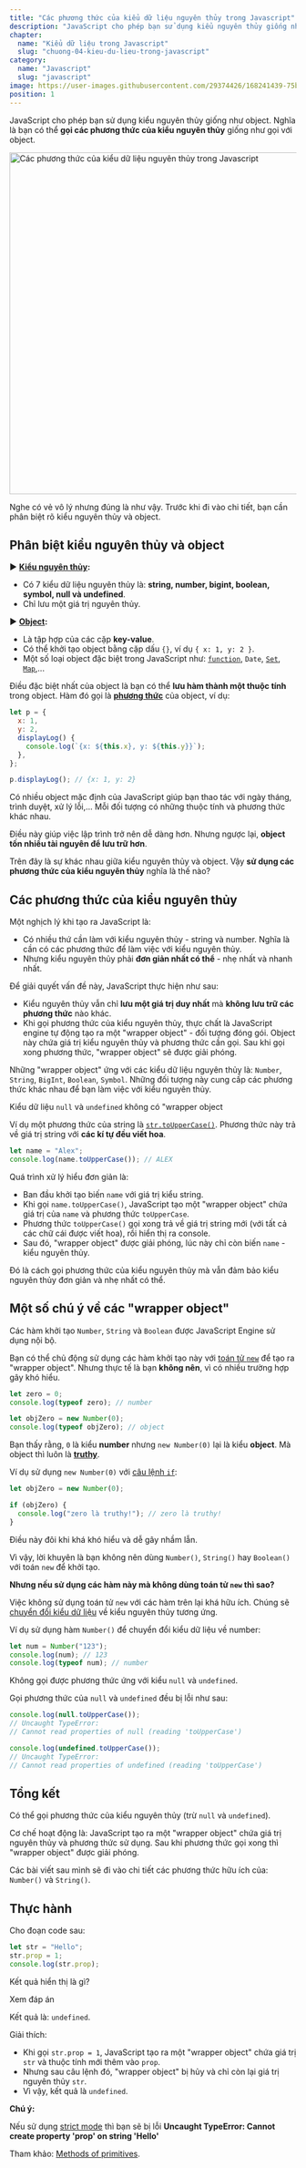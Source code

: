 ```yaml
---
title: "Các phương thức của kiểu dữ liệu nguyên thủy trong Javascript"
description: "JavaScript cho phép bạn sử dụng kiểu nguyên thủy giống như object. Nghĩa là bạn có thể gọi các phương thức của kiểu nguyên thủy giống như gọi với object."
chapter:
  name: "Kiểu dữ liệu trong Javascript"
  slug: "chuong-04-kieu-du-lieu-trong-javascript"
category:
  name: "Javascript"
  slug: "javascript"
image: https://user-images.githubusercontent.com/29374426/168241439-75b68bba-22a5-4a2c-a3a1-727cd6cb9839.png
position: 1
---
```


JavaScript cho phép bạn sử dụng kiểu nguyên thủy giống như object. Nghĩa là bạn có thể **gọi các phương thức của kiểu nguyên thủy** giống như gọi với object.

<img width="600" alt="Các phương thức của kiểu dữ liệu nguyên thủy trong Javascript" src="https://user-images.githubusercontent.com/29374426/168241439-75b68bba-22a5-4a2c-a3a1-727cd6cb9839.png">

Nghe có vẻ vô lý nhưng đúng là như vậy. Trước khi đi vào chi tiết, bạn cần phân biệt rõ kiểu nguyên thủy và object.

## Phân biệt kiểu nguyên thủy và object

► **[Kiểu nguyên thủy](/bai-viet/javascript/cac-kieu-du-lieu-trong-javascript):**

- Có 7 kiểu dữ liệu nguyên thủy là: **string, number, bigint, boolean, symbol, null và undefined**.
- Chỉ lưu một giá trị nguyên thủy.

► **[Object](/bai-viet/javascript/object-la-gi-object-trong-javascript):**

- Là tập hợp của các cặp **key-value**.
- Có thể khởi tạo object bằng cặp dấu `{}`, ví dụ `{ x: 1, y: 2 }`.
- Một số loại object đặc biệt trong JavaScript như: [`function`](/bai-viet/javascript/ham-trong-javascript/), `Date`, [`Set`](/bai-viet/javascript/set-trong-javascript), [`Map`](/bai-viet/javascript/map-trong-javascript/),...

Điều đặc biệt nhất của object là bạn có thể **lưu hàm thành một thuộc tính** trong object. Hàm đó gọi là **[phương thức](/bai-viet/javascript/phuong-thuc-trong-javascript/)** của object, ví dụ:

```js
let p = {
  x: 1,
  y: 2,
  displayLog() {
    console.log(`{x: ${this.x}, y: ${this.y}}`);
  },
};

p.displayLog(); // {x: 1, y: 2}
```

Có nhiều object mặc định của JavaScript giúp bạn thao tác với ngày tháng, trình duyệt, xử lý lỗi,... Mỗi đối tượng có những thuộc tính và phương thức khác nhau.

Điều này giúp việc lập trình trở nên dễ dàng hơn. Nhưng ngược lại, **object tốn nhiều tài nguyên để lưu trữ hơn**.

Trên đây là sự khác nhau giữa kiểu nguyên thủy và object. Vậy **sử dụng các phương thức của kiểu nguyên thủy** nghĩa là thế nào?

## Các phương thức của kiểu nguyên thủy

Một nghịch lý khi tạo ra JavaScript là:

- Có nhiều thứ cần làm với kiểu nguyên thủy - string và number. Nghĩa là cần có các phương thức để làm việc với kiểu nguyên thủy.
- Nhưng kiểu nguyên thủy phải **đơn giản nhất có thể** - nhẹ nhất và nhanh nhất.

Để giải quyết vấn đề này, JavaScript thực hiện như sau:

- Kiểu nguyên thủy vẫn chỉ **lưu một giá trị duy nhất** mà **không lưu trữ các phương thức** nào khác.
- Khi gọi phương thức của kiểu nguyên thủy, thực chất là JavaScript engine tự động tạo ra một "wrapper object" - đối tượng đóng gói. Object này chứa giá trị kiểu nguyên thủy và phương thức cần gọi. Sau khi gọi xong phương thức, "wrapper object" sẽ được giải phóng.

Những "wrapper object" ứng với các kiểu dữ liệu nguyên thủy là: `Number`, `String`, `BigInt`, `Boolean`, `Symbol`. Những đối tượng này cung cấp các phương thức khác nhau để bạn làm việc với kiểu nguyên thủy.

<content-warning>

Kiểu dữ liệu `null` và `undefined` không có "wrapper object

</content-warning>

Ví dụ một phương thức của string là [`str.toUpperCase()`](https://developer.mozilla.org/en-US/docs/Web/JavaScript/Reference/Global_Objects/String/toUpperCase). Phương thức này trả về giá trị string với **các kí tự đều viết hoa**.

```js
let name = "Alex";
console.log(name.toUpperCase()); // ALEX
```

Quá trình xử lý hiểu đơn giản là:

- Ban đầu khởi tạo biến `name` với giá trị kiểu string.
- Khi gọi `name.toUpperCase()`, JavaScript tạo một "wrapper object" chứa giá trị của `name` và phương thức `toUpperCase`.
- Phương thức `toUpperCase()` gọi xong trả về giá trị string mới (với tất cả các chữ cái được viết hoa), rồi hiển thị ra console.
- Sau đó, "wrapper object" được giải phóng, lúc này chỉ còn biến `name` - kiểu nguyên thủy.

Đó là cách gọi phương thức của kiểu nguyên thủy mà vẫn đảm bảo kiểu nguyên thủy đơn giản và nhẹ nhất có thể.

## Một số chú ý về các "wrapper object"

Các hàm khởi tạo `Number`, `String` và `Boolean` được JavaScript Engine sử dụng nội bộ.

Bạn có thể chủ động sử dụng các hàm khởi tạo này với [toán tử `new`](/bai-viet/javascript/khoi-tao-doi-tuong-voi-tu-khoa-new-trong-javascript) để tạo ra "wrapper object". Nhưng thực tế là bạn **không nên**, vì có nhiều trường hợp gây khó hiểu.

```js
let zero = 0;
console.log(typeof zero); // number

let objZero = new Number(0);
console.log(typeof objZero); // object
```

Bạn thấy rằng, `0` là kiểu **number** nhưng `new Number(0)` lại là kiểu **object**. Mà object thì luôn là **[truthy](/bai-viet/javascript/toan-tu-logic-trong-javascript)**.

Ví dụ sử dụng `new Number(0)` với [câu lệnh `if`](/bai-viet/javascript/cau-truc-re-nhanh-trong-javascript/):

```js
let objZero = new Number(0);

if (objZero) {
  console.log("zero là truthy!"); // zero là truthy!
}
```

Điều này đôi khi khá khó hiểu và dễ gây nhầm lẫn.

Vì vậy, lời khuyên là bạn không nên dùng `Number()`, `String()` hay `Boolean()` với toán `new` để khởi tạo.

**Nhưng nếu sử dụng các hàm này mà không dùng toán tử `new` thì sao?**

Việc không sử dụng toán tử `new` với các hàm trên lại khá hữu ích. Chúng sẽ [chuyển đổi kiểu dữ liệu](/bai-viet/javascript/chuyen-doi-kieu-du-lieu-trong-javascript) về kiểu nguyên thủy tương ứng.

Ví dụ sử dụng hàm `Number()` để chuyển đổi kiểu dữ liệu về number:

```js
let num = Number("123");
console.log(num); // 123
console.log(typeof num); // number
```

<content-warning>

Không gọi được phương thức ứng với kiểu `null` và `undefined`.

 </content-warning>

<content-example>

Gọi phương thức của `null` và `undefined` đều bị lỗi như sau:

</content-example>

```js
console.log(null.toUpperCase());
// Uncaught TypeError:
// Cannot read properties of null (reading 'toUpperCase')

console.log(undefined.toUpperCase());
// Uncaught TypeError:
// Cannot read properties of undefined (reading 'toUpperCase')
```

## Tổng kết

Có thể gọi phương thức của kiểu nguyên thủy (trừ `null` và `undefined`).

Cơ chế hoạt động là: JavaScript tạo ra một "wrapper object" chứa giá trị nguyên thủy và phương thức sử dụng. Sau khi phương thức gọi xong thì "wrapper object" được giải phóng.

Các bài viết sau mình sẽ đi vào chi tiết các phương thức hữu ích của: `Number()` và `String()`.

## Thực hành

Cho đoạn code sau:

```js
let str = "Hello";
str.prop = 1;
console.log(str.prop);
```

Kết quả hiển thị là gì?

Xem đáp án

Kết quả là: `undefined`.

Giải thích:

- Khi gọi `str.prop = 1`, JavaScript tạo ra một "wrapper object" chứa giá trị `str` và thuộc tính mới thêm vào `prop`.
- Nhưng sau câu lệnh đó, "wrapper object" bị hủy và chỉ còn lại giá trị nguyên thủy `str`.
- Vì vậy, kết quả là `undefined`.

**Chú ý:**

Nếu sử dụng [strict mode](/bai-viet/javascript/strict-mode-trong-javascript) thì bạn sẽ bị lỗi **Uncaught TypeError: Cannot create property 'prop' on string 'Hello'**

Tham khảo: [Methods of primitives](https://javascript.info/primitives-methods).
